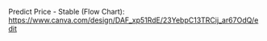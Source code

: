 Predict Price - Stable (Flow Chart): https://www.canva.com/design/DAF_xp51RdE/23YebpC13TRCij_ar67OdQ/edit
